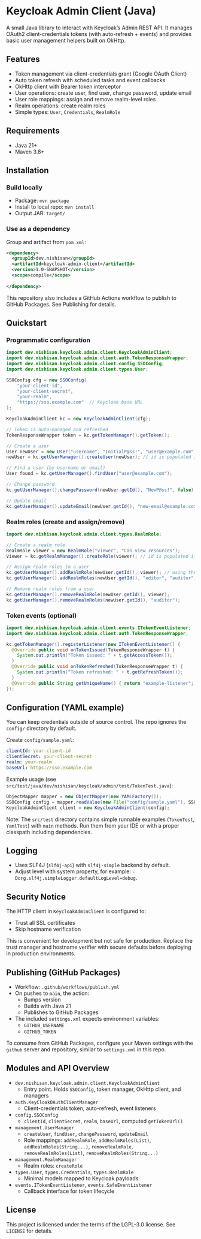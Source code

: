 # Keycloak Admin Client (Java)

A small Java library to interact with Keycloak’s Admin REST API. It manages OAuth2 client-credentials tokens (with auto-refresh + events) and provides basic user management helpers built on OkHttp.

## Features

- Token management via client-credentials grant (Google OAuth Client)
- Auto token refresh with scheduled tasks and event callbacks
- OkHttp client with Bearer token interceptor
- User operations: create user, find user, change password, update email
- User role mappings: assign and remove realm-level roles
- Realm operations: create realm roles
- Simple types: `User`, `Credentials`, `RealmRole`

## Requirements

- Java 21+
- Maven 3.8+

## Installation

### Build locally

- Package: `mvn package`
- Install to local repo: `mvn install`
- Output JAR: `target/`

### Use as a dependency

Group and artifact from `pom.xml`:

```xml
<dependency>
  <groupId>dev.nishisan</groupId>
  <artifactId>keycloak-admin-client</artifactId>
  <version>1.0-SNAPSHOT</version>
  <scope>compile</scope>
  
</dependency>
```

This repository also includes a GitHub Actions workflow to publish to GitHub Packages. See Publishing for details.

## Quickstart

### Programmatic configuration

```java
import dev.nishisan.keycloak.admin.client.KeycloakAdminClient;
import dev.nishisan.keycloak.admin.client.auth.TokenResponseWrapper;
import dev.nishisan.keycloak.admin.client.config.SSOConfig;
import dev.nishisan.keycloak.admin.client.types.User;

SSOConfig cfg = new SSOConfig(
    "your-client-id",
    "your-client-secret",
    "your-realm",
    "https://sso.example.com"  // Keycloak base URL
);

KeycloakAdminClient kc = new KeycloakAdminClient(cfg);

// Token is auto-managed and refreshed
TokenResponseWrapper token = kc.getTokenManager().getToken();

// Create a user
User newUser = new User("username", "InitialP@ss!", "user@example.com");
newUser = kc.getUserManager().createUser(newUser); // id is populated if created

// Find a user (by username or email)
User found = kc.getUserManager().findUser("user@example.com");

// Change password
kc.getUserManager().changePassword(newUser.getId(), "NewP@ss!", false);

// Update email
kc.getUserManager().updateEmail(newUser.getId(), "new-email@example.com");
```

### Realm roles (create and assign/remove)

```java
import dev.nishisan.keycloak.admin.client.types.RealmRole;

// Create a realm role
RealmRole viewer = new RealmRole("viewer", "Can view resources");
viewer = kc.getRealmManager().createRole(viewer); // id is populated if created

// Assign realm roles to a user
kc.getUserManager().addRealmRole(newUser.getId(), viewer); // using the role object
kc.getUserManager().addRealmRoles(newUser.getId(), "editor", "auditor"); // by role names

// Remove realm roles from a user
kc.getUserManager().removeRealmRole(newUser.getId(), viewer);
kc.getUserManager().removeRealmRoles(newUser.getId(), "auditor");
```

### Token events (optional)

```java
import dev.nishisan.keycloak.admin.client.events.ITokenEventListener;
import dev.nishisan.keycloak.admin.client.auth.TokenResponseWrapper;

kc.getTokenManager().registerListener(new ITokenEventListener() {
  @Override public void onTokenIssued(TokenResponseWrapper t) {
    System.out.println("Token issued: " + t.getAccessToken());
  }
  @Override public void onTokenRefreshed(TokenResponseWrapper t) {
    System.out.println("Token refreshed: " + t.getRefreshToken());
  }
  @Override public String getUniqueName() { return "example-listener"; }
});
```

## Configuration (YAML example)

You can keep credentials outside of source control. The repo ignores the `config/` directory by default.

Create `config/sample.yaml`:

```yaml
clientId: your-client-id
clientSecret: your-client-secret
realm: your-realm
baseUrl: https://sso.example.com
```

Example usage (see `src/test/java/dev/nishisan/keycloak/admin/test/TokenTest.java`):

```java
ObjectMapper mapper = new ObjectMapper(new YAMLFactory());
SSOConfig config = mapper.readValue(new File("config/sample.yaml"), SSOConfig.class);
KeycloakAdminClient client = new KeycloakAdminClient(config);
```

Note: The `src/test` directory contains simple runnable examples (`TokenTest`, `YamlTest`) with `main` methods. Run them from your IDE or with a proper classpath including dependencies.

## Logging

- Uses SLF4J (`slf4j-api`) with `slf4j-simple` backend by default.
- Adjust level with system property, for example: `-Dorg.slf4j.simpleLogger.defaultLogLevel=debug`.

## Security Notice

The HTTP client in `KeycloakAdminClient` is configured to:

- Trust all SSL certificates
- Skip hostname verification

This is convenient for development but not safe for production. Replace the trust manager and hostname verifier with secure defaults before deploying in production environments.

## Publishing (GitHub Packages)

- Workflow: `.github/workflows/publish.yml`
- On pushes to `main`, the action:
  - Bumps version
  - Builds with Java 21
  - Publishes to GitHub Packages
- The included `settings.xml` expects environment variables:
  - `GITHUB_USERNAME`
  - `GITHUB_TOKEN`

To consume from GitHub Packages, configure your Maven settings with the `github` server and repository, similar to `settings.xml` in this repo.

## Modules and API Overview

- `dev.nishisan.keycloak.admin.client.KeycloakAdminClient`
  - Entry point. Holds `SSOConfig`, token manager, OkHttp client, and managers
- `auth.KeyCloakOAuthClientManager`
  - Client-credentials token, auto-refresh, event listeners
- `config.SSOConfig`
  - `clientId`, `clientSecret`, `realm`, `baseUrl`, computed `getTokenUrl()`
- `management.UserManager`
  - `createUser`, `findUser`, `changePassword`, `updateEmail`
  - Role mappings: `addRealmRole`, `addRealmRoles(List)`, `addRealmRoles(String...)`, `removeRealmRole`, `removeRealmRoles(List)`, `removeRealmRoles(String...)`
- `management.RealmManager`
  - Realm roles: `createRole`
- `types.User`, `types.Credentials`, `types.RealmRole`
  - Minimal models mapped to Keycloak payloads
- `events.ITokenEventListener`, `events.SafeEventListener`
  - Callback interface for token lifecycle

## License

This project is licensed under the terms of the LGPL-3.0 license. See `LICENSE` for details.
